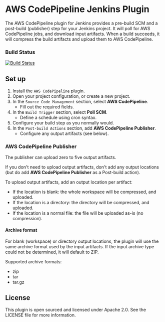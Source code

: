 # AWS CodePipeline Jenkins Plugin

The AWS CodePipeline plugin for Jenkins provides a pre-build SCM and a
post-build (publisher) step for your Jenkins project.  It will poll for AWS
CodePipeline jobs, and download input artifacts.  When a build succeeds, it
will compress the build artifacts and upload them to AWS CodePipeline.

### Build Status

[![Build
Status](https://jenkins.ci.cloudbees.com/buildStatus/icon?job=plugins/aws-codepipeline-plugin)](https://jenkins.ci.cloudbees.com/job/plugins/job/aws-codepipeline-plugin/)

## Set up

1. Install the `AWS CodePipeline` plugin.
2. Open your project configuration, or create a new project.
3. In the `Source Code Management` section, select **AWS CodePipeline**.
    * Fill out the required fields.
4. In the `Build Trigger` section, select **Poll SCM**.
    * Define a schedule using cron syntax.
5. Configure your build step as you normally would.
6. In the `Post-build Actions` section, add **AWS CodePipeline Publisher**.
    * Configure any output artifacts (see below).

### AWS CodePipeline Publisher

The publisher can upload zero to five output artifacts.

If you don't need to upload output artifacts, don't add any output locations
(but do add **AWS CodePipeline Publisher** as a Post-build action).

To upload output artifacts, add an output location per artifact:

* If the location is blank: the whole workspace will be compressed, and
  uploaded.
* If the location is a directory: the directory will be compressed, and
  uploaded.
* If the location is a normal file: the file will be uploaded as-is (no
  compression).

#### Archive format

For blank (workspace) or directory output locations, the plugin will use the
same archive format used by the input artifacts.  If the input archive type
could not be determined, it will default to ZIP.

Supported archive formats:

* zip
* tar
* tar.gz

## License

This plugin is open sourced and licensed under Apache 2.0. See the LICENSE file
for more information.
